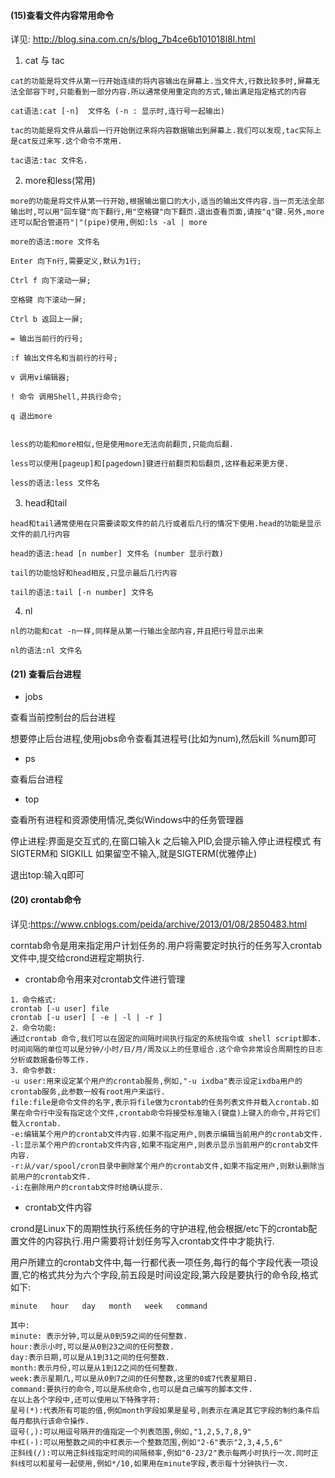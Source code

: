 #### (15)查看文件内容常用命令
详见: http://blog.sina.com.cn/s/blog_7b4ce6b101018l8l.html
1. cat 与 tac
```
cat的功能是将文件从第一行开始连续的将内容输出在屏幕上.当文件大,行数比较多时,屏幕无法全部容下时,只能看到一部分内容.所以通常使用重定向的方式,输出满足指定格式的内容

cat语法:cat [-n]  文件名 (-n : 显示时,连行号一起输出)

tac的功能是将文件从最后一行开始倒过来将内容数据输出到屏幕上.我们可以发现,tac实际上是cat反过来写.这个命令不常用.

tac语法:tac 文件名.
```
2. more和less(常用)
```
more的功能是将文件从第一行开始,根据输出窗口的大小,适当的输出文件内容.当一页无法全部输出时,可以用"回车键"向下翻行,用"空格键"向下翻页.退出查看页面,请按"q"键.另外,more还可以配合管道符"|"(pipe)使用,例如:ls -al | more

more的语法:more 文件名

Enter 向下n行,需要定义,默认为1行; 

Ctrl f 向下滚动一屏; 

空格键 向下滚动一屏; 

Ctrl b 返回上一屏; 

= 输出当前行的行号; 

:f 输出文件名和当前行的行号; 

v 调用vi编辑器; 

! 命令 调用Shell,并执行命令; 

q 退出more


less的功能和more相似,但是使用more无法向前翻页,只能向后翻.

less可以使用[pageup]和[pagedown]键进行前翻页和后翻页,这样看起来更方便.

less的语法:less 文件名
```
3. head和tail
```
head和tail通常使用在只需要读取文件的前几行或者后几行的情况下使用.head的功能是显示文件的前几行内容

head的语法:head [n number] 文件名 (number 显示行数)

tail的功能恰好和head相反,只显示最后几行内容

tail的语法:tail [-n number] 文件名
```
4. nl
```
nl的功能和cat -n一样,同样是从第一行输出全部内容,并且把行号显示出来

nl的语法:nl 文件名
```

#### (21) 查看后台进程
* jobs

查看当前控制台的后台进程

想要停止后台进程,使用jobs命令查看其进程号(比如为num),然后kill %num即可

* ps

查看后台进程

* top

查看所有进程和资源使用情况,类似Windows中的任务管理器

停止进程:界面是交互式的,在窗口输入k 之后输入PID,会提示输入停止进程模式 有SIGTERM和 SIGKILL 如果留空不输入,就是SIGTERM(优雅停止)

退出top:输入q即可

#### (20) crontab命令
详见:https://www.cnblogs.com/peida/archive/2013/01/08/2850483.html

corntab命令是用来指定用户计划任务的.用户将需要定时执行的任务写入crontab文件中,提交给crond进程定期执行.

* crontab命令用来对crontab文件进行管理
```
1．命令格式:
crontab [-u user] file
crontab [-u user] [ -e | -l | -r ]
2．命令功能:
通过crontab 命令,我们可以在固定的间隔时间执行指定的系统指令或 shell script脚本.时间间隔的单位可以是分钟/小时/日/月/周及以上的任意组合.这个命令非常设合周期性的日志分析或数据备份等工作.
3．命令参数:
-u user:用来设定某个用户的crontab服务,例如,"-u ixdba"表示设定ixdba用户的crontab服务,此参数一般有root用户来运行.
file:file是命令文件的名字,表示将file做为crontab的任务列表文件并载入crontab.如果在命令行中没有指定这个文件,crontab命令将接受标准输入(键盘)上键入的命令,并将它们载入crontab.
-e:编辑某个用户的crontab文件内容.如果不指定用户,则表示编辑当前用户的crontab文件.
-l:显示某个用户的crontab文件内容,如果不指定用户,则表示显示当前用户的crontab文件内容.
-r:从/var/spool/cron目录中删除某个用户的crontab文件,如果不指定用户,则默认删除当前用户的crontab文件.
-i:在删除用户的crontab文件时给确认提示.
```

* crontab文件内容

crond是Linux下的周期性执行系统任务的守护进程,他会根据/etc下的crontab配置文件的内容执行.用户需要将计划任务写入crontab文件中才能执行.

用户所建立的crontab文件中,每一行都代表一项任务,每行的每个字段代表一项设置,它的格式共分为六个字段,前五段是时间设定段,第六段是要执行的命令段,格式如下:
```
minute   hour   day   month   week   command

其中:
minute: 表示分钟,可以是从0到59之间的任何整数.
hour:表示小时,可以是从0到23之间的任何整数.
day:表示日期,可以是从1到31之间的任何整数.
month:表示月份,可以是从1到12之间的任何整数.
week:表示星期几,可以是从0到7之间的任何整数,这里的0或7代表星期日.
command:要执行的命令,可以是系统命令,也可以是自己编写的脚本文件.
在以上各个字段中,还可以使用以下特殊字符:
星号(*):代表所有可能的值,例如month字段如果是星号,则表示在满足其它字段的制约条件后每月都执行该命令操作.
逗号(,):可以用逗号隔开的值指定一个列表范围,例如,"1,2,5,7,8,9"
中杠(-):可以用整数之间的中杠表示一个整数范围,例如"2-6"表示"2,3,4,5,6"
正斜线(/):可以用正斜线指定时间的间隔频率,例如"0-23/2"表示每两小时执行一次.同时正斜线可以和星号一起使用,例如*/10,如果用在minute字段,表示每十分钟执行一次.
```
